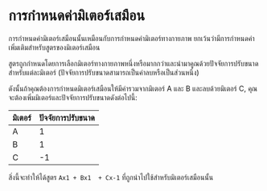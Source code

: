# การกำหนดค่ามิเตอร์เสมือน

การกำหนดค่ามิเตอร์เสมือนนั้นเหมือนกับการกำหนดค่ามิเตอร์ทางกายภาพ ยกเว้นว่ามีการกำหนดค่าเพิ่มเติมสำหรับสูตรของมิเตอร์เสมือน

สูตรถูกกำหนดโดยการเลือกมิเตอร์ทางกายภาพหนึ่งหรือมากกว่าและนำมาคูณด้วยปัจจัยการปรับขนาดสำหรับแต่ละมิเตอร์ (ปัจจัยการปรับขนาดสามารถเป็นค่าลบหรือเป็นส่วนหนึ่ง)

ดังนั้นถ้าคุณต้องการกำหนดมิเตอร์เสมือนให้มีค่ารวมจากมิเตอร์ A และ B และลบด้วยมิเตอร์ C, คุณจะต้องเพิ่มมิเตอร์และปัจจัยการปรับขนาดดังต่อไปนี้:

| มิเตอร์ | ปัจจัยการปรับขนาด |
| ----- | -------------- |
| A     | 1              |
| B     | 1              |
| C     | -1             |

สิ่งนี้จะทำให้ได้สูตร `Ax1 + Bx1  + Cx-1` ที่ถูกนำไปใช้สำหรับมิเตอร์เสมือนนั้น